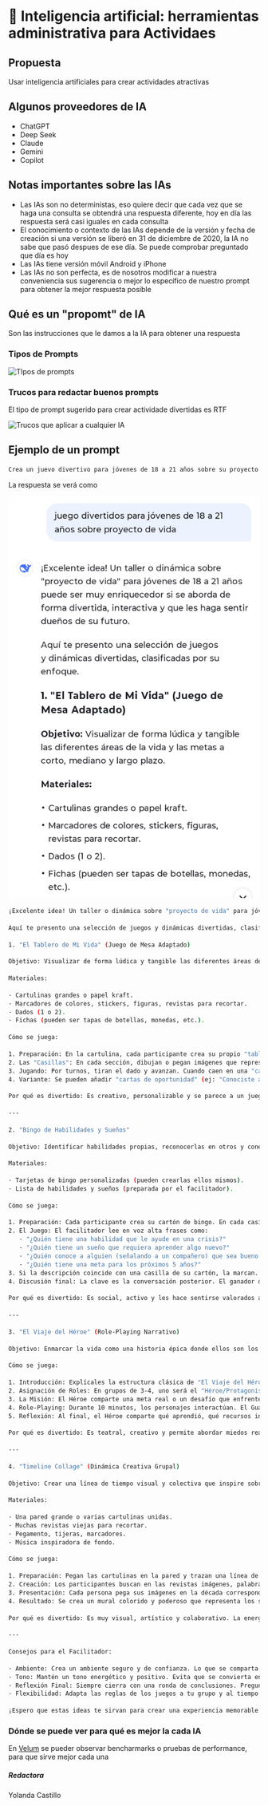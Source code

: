 # 🚀 Inteligencia artificial: herramientas administrativa para Actividaes

## Propuesta

Usar inteligencia artificiales para crear actividades atractivas

## Algunos proveedores de IA

- ChatGPT
- Deep Seek
- Claude
- Gemini
- Copilot


## Notas importantes sobre las IAs

- Las IAs son no deterministas, eso  quiere decir que cada vez que se haga una consulta se obtendrá una respuesta diferente,
hoy en día las respuesta será casi iguales en cada consulta
- El conocimiento o contexto de las IAs depende de la versión y fecha de creación si una versión se liberó en  31 de diciembre de 2020, 
la IA no sabe que pasó despues de ese día. Se puede comprobar preguntado que día es hoy
- Las IAs tiene versión móvil Android y iPhone
- Las IAs no son perfecta, es de nosotros modificar a nuestra conveniencia sus sugerencia o mejor lo específico de nuestro prompt para obtener la mejor respuesta posible

## Qué es un "propomt" de IA

Son las instrucciones que le damos a la IA para obtener una respuesta

### Tipos de Prompts

![TIpos de prompts](https://educacion.bilateria.org/wp-content/uploads/2024/06/imagen.png)

### Trucos para redactar buenos prompts

El tipo de prompt sugerido para crear actividade divertidas es RTF

![Trucos que aplicar a cualquier IA](https://pbs.twimg.com/media/F890EDBXIAAbhHM?format=jpg&name=900x900)



## Ejemplo de un prompt

```bash
Crea un juevo divertivo para jóvenes de 18 a 21 años sobre su proyecto de vida
```
La respuesta se verá como

![Ejemplo de una respuesta](img/ias/deep-seek-respuesta.jpeg)

```bash
¡Excelente idea! Un taller o dinámica sobre "proyecto de vida" para jóvenes de 18 a 21 años puede ser muy enriquecedor si se aborda de forma divertida, interactiva y que les haga sentir dueños de su futuro.

Aquí te presento una selección de juegos y dinámicas divertidas, clasificadas por su enfoque.

1. "El Tablero de Mi Vida" (Juego de Mesa Adaptado)

Objetivo: Visualizar de forma lúdica y tangible las diferentes áreas de la vida y las metas a corto, mediano y largo plazo.

Materiales:

· Cartulinas grandes o papel kraft.
· Marcadores de colores, stickers, figuras, revistas para recortar.
· Dados (1 o 2).
· Fichas (pueden ser tapas de botellas, monedas, etc.).

Cómo se juega:

1. Preparación: En la cartulina, cada participante crea su propio "tablero de juego". En lugar de casillas numeradas, dibujan un camino que representa su vida. Dividen el camino en secciones (ej: 18-25 años, 26-35, 36-50, 50+).
2. Las "Casillas": En cada sección, dibujan o pegan imágenes que representen metas en diferentes áreas: Carrera/Estudios (ej: graduarse, primer empleo), Personal (ej: viajar a X lugar, aprender un idioma), Salud (ej: correr una maratón), Relaciones (ej: formar una familia, tener un círculo sólido de amigos).
3. Jugando: Por turnos, tiran el dado y avanzan. Cuando caen en una "casilla-meta", deben compartir con el grupo: "¿Por qué esta meta es importante para mí?" y "¿Qué primer paso pequeño puedo dar este año para acercarme a ella?".
4. Variante: Se pueden añadir "cartas de oportunidad" (ej: "Conociste a una persona inspiradora, avanza 2 casillas") o "cartas de desafío" (ej: "Planes cambiaron, reflexiona y adapta una meta").

Por qué es divertido: Es creativo, personalizable y se parece a un juego de mesa, lo que lo hace familiar y entretenido. Fomenta la reflexión profunda disfrazada de juego.

---

2. "Bingo de Habilidades y Sueños"

Objetivo: Identificar habilidades propias, reconocerlas en otros y conectar cómo pueden ser la clave para lograr sus sueños.

Materiales:

· Tarjetas de bingo personalizadas (pueden crearlas ellos mismos).
· Lista de habilidades y sueños (preparada por el facilitador).

Cómo se juega:

1. Preparación: Cada participante crea su cartón de bingo. En cada casilla, escribe una habilidad que tenga (ej: "soy buen escuchando", "me defiendo con el inglés", "soy persistente", "cocino bien") o un sueño/meta (ej: "vivir en el extranjero", "tener mi propio emprendimiento").
2. El Juego: El facilitador lee en voz alta frases como:
   · "¿Quién tiene una habilidad que le ayude en una crisis?"
   · "¿Quién tiene un sueño que requiera aprender algo nuevo?"
   · "¿Quién conoce a alguien (señalando a un compañero) que sea bueno liderando?"
   · "¿Quién tiene una meta para los próximos 5 años?"
3. Si la descripción coincide con una casilla de su cartón, la marcan. Grita "Bingo!" quien complete una línea o el cartón lleno.
4. Discusión final: La clave es la conversación posterior. El ganador debe compartir ejemplos de sus habilidades y sueños. Preguntar al grupo: "¿Cómo la habilidad X de [nombre] puede ayudarle a lograr el sueño Y?"

Por qué es divertido: Es social, activo y les hace sentirse valorados al reconocer sus talentos y los de sus compañeros.

---

3. "El Viaje del Héroe" (Role-Playing Narrativo)

Objetivo: Enmarcar la vida como una historia épica donde ellos son los protagonistas, identificando desafíos, aliados y su "misión".

Cómo se juega:

1. Introducción: Explícales la estructura clásica de "El Viaje del Héroe" (de Joseph Campbell): un héroe con una vida normal recibe una "llamada a la aventura", enfrenta pruebas, encuentra mentores y aliados, y regresa transformado.
2. Asignación de Roles: En grupos de 3-4, uno será el "Héroe/Protagonista". Los otros serán: El Mentor (da consejos sabios), El Aliado (apoya y ayuda) y El Guardián del Umbral (representa los obstáculos y miedos).
3. La Misión: El Héroe comparte una meta real o un desafío que enfrente (ej: "elegir la carrera correcta", "independizarme").
4. Role-Playing: Durante 10 minutos, los personajes interactúan. El Guardián plantea obstáculos ("¡No tendrás suficiente dinero!", "¡Es muy arriesgado!"). El Aliado y el Mentor ayudan al Héroe a encontrar soluciones y fortalecer su determinación.
5. Reflexión: Al final, el Héroe comparte qué aprendió, qué recursos internos descubrió y cómo se siente respecto a su desafío ahora.

Por qué es divertido: Es teatral, creativo y permite abordar miedos reales de una manera metafórica y menos intimidante. La colaboración es clave.

---

4. "Timeline Collage" (Dinámica Creativa Grupal)

Objetivo: Crear una línea de tiempo visual y colectiva que inspire sobre las infinitas posibilidades del futuro.

Materiales:

· Una pared grande o varias cartulinas unidas.
· Muchas revistas viejas para recortar.
· Pegamento, tijeras, marcadores.
· Música inspiradora de fondo.

Cómo se juega:

1. Preparación: Pegan las cartulinas en la pared y trazan una línea de tiempo gigante con décadas (2020s, 2030s, 2040s, etc.).
2. Creación: Los participantes buscan en las revistas imágenes, palabras o frases que representen cómo se imaginan su futuro en esas décadas. No solo cosas materiales, sino sensaciones, logros, viajes, familia, contribuciones a la sociedad.
3. Presentación: Cada persona pega sus imágenes en la década correspondiente y explica brevemente al grupo qué eligió y por qué. Por ejemplo: "Puse esta imagen de alguien dando un discurso en los 2030 porque para entonces me veo como un experto en mi campo, compartiendo lo que sé."
4. Resultado: Se crea un mural colorido y poderoso que representa los sueños colectivos del grupo.

Por qué es divertido: Es muy visual, artístico y colaborativo. La energía de crear algo juntos es motivadora y ver las aspiraciones de otros amplía su propia perspectiva.

---

Consejos para el Facilitador:

· Ambiente: Crea un ambiente seguro y de confianza. Lo que se comparta debe ser respetado.
· Tono: Mantén un tono energético y positivo. Evita que se convierta en una clase o una terapia.
· Reflexión Final: Siempre cierra con una ronda de conclusiones. Pregunta: "¿Qué se llevan de hoy?", "¿Cuál fue la idea más sorprendente que tuvieron?" o "¿Qué acción pequeña harán esta semana?".
· Flexibilidad: Adapta las reglas de los juegos a tu grupo y al tiempo disponible.

¡Espero que estas ideas te sirvan para crear una experiencia memorable y muy útil para esos jóvenes!
```

### Dónde se puede ver para qué es mejor la  cada IA

En [Velum](https://www.vellum.ai/llm-leaderboard) se pueder observar bencharmarks o pruebas de performance, para que sirve mejor cada una


##### Redactora

Yolanda Castillo